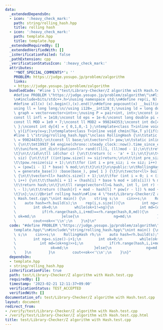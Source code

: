 ```yaml
---
data:
  _extendedDependsOn:
  - icon: ':heavy_check_mark:'
    path: string/rolling_hash.hpp
    title: rolling hash
  - icon: ':heavy_check_mark:'
    path: template.hpp
    title: template.hpp
  _extendedRequiredBy: []
  _extendedVerifiedWith: []
  _isVerificationFailed: false
  _pathExtension: cpp
  _verificationStatusIcon: ':heavy_check_mark:'
  attributes:
    '*NOT_SPECIAL_COMMENTS*': ''
    PROBLEM: https://judge.yosupo.jp/problem/zalgorithm
    links:
    - https://judge.yosupo.jp/problem/zalgorithm
  bundledCode: "#line 1 \"test/Library-Checker/Z algorithm with Hash.test.cpp\"\n\
    #define PROBLEM \"https://judge.yosupo.jp/problem/zalgorithm\"\n#line 1 \"template.hpp\"\
    \n#include<bits/stdc++.h>\nusing namespace std;\n#define rep(i, N)  for(int i=0;i<(N);i++)\n\
    #define all(x) (x).begin(),(x).end()\n#define popcount(x) __builtin_popcount(x)\n\
    using ll = long long;\n//using i128=__int128_t;\nusing ld = long double;\nusing\
    \ graph = vector<vector<int>>;\nusing P = pair<int, int>;\nconst int inf = 1e9;\n\
    const ll infl = 1e18;\nconst ld eps = 1e-6;\nconst long double pi = acos(-1);\n\
    const ll MOD = 1e9 + 7;\nconst ll MOD2 = 998244353;\nconst int dx[4] = { 1,0,-1,0\
    \ };\nconst int dy[4] = { 0,1,0,-1 };\ntemplate<class T>inline void chmax(T&x,T\
    \ y){if(x<y)x=y;}\ntemplate<class T>inline void chmin(T&x,T y){if(x>y)x=y;}\n\
    #line 1 \"string/rolling_hash.hpp\"\nclass RollingHash {\n\tstatic const ll mod\
    \ = 998244353;\n\tconst ll base;\n\tvector<ll> pow;\n\tstatic inline ll generate_base()\
    \ {\n\t\tmt19937_64 engine(chrono::steady_clock::now().time_since_epoch().count());\n\
    \t\tuniform_int_distribution<ll> rand((ll)1, (ll)mod - 1);\n\t\treturn rand(engine);\n\
    \t}\n\t//id\n\tll id(char c) {\n\t\treturn (c - 'a' + 1);\n\t}\n\tvoid expand(int\
    \ siz) {\n\t\tif ((int)pow.size() >= siz)return;\n\n\t\tint pre_siz = pow.size();\n\
    \t\tpow.resize(siz + 1);\n\t\tfor (int i = pre_siz; i <= siz; i++) {\n\t\t\tpow[i]\
    \ = (pow[i - 1] * base) % mod;\n\t\t}\n\t}\n\npublic:\n\tRollingHash(ll base_\
    \ = generate_base()) :base(base_), pow{ 1 } {\t}\n\tvector<ll> build(string& s)\
    \ {\n\t\tvector<ll> hash(s.size() + 1);\n\t\tfor (int i = 0; i < (int)s.size();\
    \ i++) {\n\t\t\thash[i + 1] = (hash[i] * base % mod + id(s[i])) % mod;\n\t\t}\n\
    \t\treturn hash;\n\t}\n\tll range(vector<ll>& hash, int l, int r) {\n\t\texpand(r\
    \ - l);\n\t\treturn ((hash[r] + mod - hash[l] * pow[r - l]) % mod + mod) % mod;\n\
    \t}\n};\n///@brief rolling hash\n#line 4 \"test/Library-Checker/Z algorithm with\
    \ Hash.test.cpp\"\nint main() {\n    string s;\n    cin>>s;\n    RollingHash rh;\n\
    \    auto hash=rh.build(s);\n    rep(i,s.size()){\n        int ng=s.size()-i+1;\n\
    \        int ok=0;\n        while(ok+1!=ng){\n            int md=(ok+ng)>>1;\n\
    \            if(rh.range(hash,i,i+md)==rh.range(hash,0,md)){\n               \
    \ ok=md;\n            }else{\n                ng=md;\n            }\n        }\n\
    \        cout<<ok<<'\\n';\n    }\n}\n"
  code: "#define PROBLEM \"https://judge.yosupo.jp/problem/zalgorithm\"\n#include\"\
    template.hpp\"\n#include\"string/rolling_hash.hpp\"\nint main() {\n    string\
    \ s;\n    cin>>s;\n    RollingHash rh;\n    auto hash=rh.build(s);\n    rep(i,s.size()){\n\
    \        int ng=s.size()-i+1;\n        int ok=0;\n        while(ok+1!=ng){\n \
    \           int md=(ok+ng)>>1;\n            if(rh.range(hash,i,i+md)==rh.range(hash,0,md)){\n\
    \                ok=md;\n            }else{\n                ng=md;\n        \
    \    }\n        }\n        cout<<ok<<'\\n';\n    }\n}"
  dependsOn:
  - template.hpp
  - string/rolling_hash.hpp
  isVerificationFile: true
  path: test/Library-Checker/Z algorithm with Hash.test.cpp
  requiredBy: []
  timestamp: '2023-02-21 12:11:37+09:00'
  verificationStatus: TEST_ACCEPTED
  verifiedWith: []
documentation_of: test/Library-Checker/Z algorithm with Hash.test.cpp
layout: document
redirect_from:
- /verify/test/Library-Checker/Z algorithm with Hash.test.cpp
- /verify/test/Library-Checker/Z algorithm with Hash.test.cpp.html
title: test/Library-Checker/Z algorithm with Hash.test.cpp
---
```

